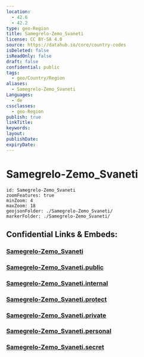 ```yaml
---
location:
  - 42.6
  - 42.2
type: geo-Region
title: Samegrelo-Zemo_Svaneti
license: CC BY-SA 4.0
source: https://datahub.io/core/country-codes
isDeleted: false
isReadOnly: false
draft: false
confidential: public
tags:
  - geo/Country/Region
aliases:
  - Samegrelo-Zemo_Svaneti
Languages:
  - de
cssclasses:
  - geo-Region
publish: true
linkTitle:
keywords:
layout:
publishDate:
expiryDate:
---
```


# Samegrelo-Zemo_Svaneti

```leaflet
id: Samegrelo-Zemo_Svaneti
zoomFeatures: true 
minZoom: 4 
maxZoom: 18
geojsonFolder: ./Samegrelo-Zemo_Svaneti/
markerFolder: ./Samegrelo-Zemo_Svaneti/
```


## Confidential Links & Embeds: 

### [Samegrelo-Zemo_Svaneti](/_Standards/Earth/Continent/Europe/Europe~East/Georgia,Europe/Regions~Georgia/Samegrelo-Zemo_Svaneti.md) 

### [Samegrelo-Zemo_Svaneti.public](/_public/Earth/Continent/Europe/Europe~East/Georgia,Europe/Regions~Georgia/Samegrelo-Zemo_Svaneti.public.md) 

### [Samegrelo-Zemo_Svaneti.internal](/_internal/Earth/Continent/Europe/Europe~East/Georgia,Europe/Regions~Georgia/Samegrelo-Zemo_Svaneti.internal.md) 

### [Samegrelo-Zemo_Svaneti.protect](/_protect/Earth/Continent/Europe/Europe~East/Georgia,Europe/Regions~Georgia/Samegrelo-Zemo_Svaneti.protect.md) 

### [Samegrelo-Zemo_Svaneti.private](/_private/Earth/Continent/Europe/Europe~East/Georgia,Europe/Regions~Georgia/Samegrelo-Zemo_Svaneti.private.md) 

### [Samegrelo-Zemo_Svaneti.personal](/_personal/Earth/Continent/Europe/Europe~East/Georgia,Europe/Regions~Georgia/Samegrelo-Zemo_Svaneti.personal.md) 

### [Samegrelo-Zemo_Svaneti.secret](/_secret/Earth/Continent/Europe/Europe~East/Georgia,Europe/Regions~Georgia/Samegrelo-Zemo_Svaneti.secret.md)

